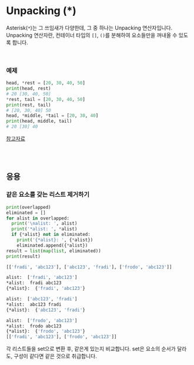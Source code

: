 # Unpacking (*)

Asterisk(`*`)는 그 쓰임새가 다양한데, 그 중 하나는 Unpacking 연산자입니다. Unpacking 연산자란, 컨테이너 타입의 `[]`, `()`를 분해하여 요소들만을 꺼내올 수 있도록 합니다.

<br>

### 예제

```python
head, *rest = [20, 30, 40, 50]
print(head, rest)
# 20 [30, 40, 50]
*rest, tail = [20, 30, 40, 50]
print(rest, tail)
# [20, 30, 40] 50
head, *middle, *tail = [20, 30, 40]
print(head, middle, tail)
# 20 [30] 40
```

[참고자료](https://dimitrisjim.github.io/python-unpackings-unpacked.html)

<br>

<br>

## 응용

### 같은 요소를 갖는 리스트 제거하기

```python
print(overlapped)
eliminated = []
for alist in overlapped:
  print('\nalist: ', alist)
  print('*alist: ', *alist)
  if {*alist} not in eliminated:
    print('{*alist}: ', {*alist})
    eliminated.append({*alist})
result = list(map(list, eliminated))
print(result)
```

```bash
[['fradi', 'abc123'], ['abc123', 'fradi'], ['frodo', 'abc123']]

alist:  ['fradi', 'abc123']
*alist:  fradi abc123
{*alist}:  {'fradi', 'abc123'}

alist:  ['abc123', 'fradi']
*alist:  abc123 fradi
{*alist}:  {'abc123', 'fradi'}

alist:  ['frodo', 'abc123']
*alist:  frodo abc123
{*alist}:  {'frodo', 'abc123'}
[['fradi', 'abc123'], ['frodo', 'abc123']]
```

각 리스트들을 set으로 변환 후, 같은게 있는지 비교합니다. set은 요소의 순서가 달라도, 구성이 같다면 같은 것으로 취급합니다.